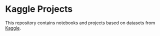 # Kaggle Projects

This repository contains notebooks and projects based on datasets from [Kaggle](https://www.kaggle.com/).
